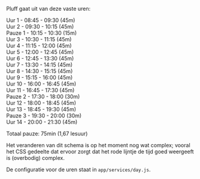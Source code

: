 Pluff gaat uit van deze vaste uren:

Uur 1 - 08:45 - 09:30 (45m)  
Uur 2 - 09:30 - 10:15 (45m)  
Pauze 1 - 10:15 - 10:30 (15m)  
Uur 3 - 10:30 - 11:15 (45m)  
Uur 4 - 11:15 - 12:00 (45m)  
Uur 5 - 12:00 - 12:45 (45m)  
Uur 6 - 12:45 - 13:30 (45m)  
Uur 7 - 13:30 - 14:15 (45m)  
Uur 8 - 14:30 - 15:15 (45m)  
Uur 9 - 15:15 - 16:00 (45m)  
Uur 10 - 16:00 - 16:45 (45m)  
Uur 11 - 16:45 - 17:30 (45m)  
Pauze 2 - 17:30 - 18:00 (30m)  
Uur 12 - 18:00 - 18:45 (45m)  
Uur 13 - 18:45 - 19:30 (45m)  
Pauze 3 - 19:30 - 20:00 (30m)  
Uur 14 - 20:00 - 21:30 (45m)  

Totaal pauze: 75min (1,67 lesuur)

Het veranderen van dit schema is op het moment nog wat complex; vooral het CSS gedeelte dat ervoor zorgt dat het rode lijntje de tijd goed weergeeft is (overbodig) complex.

De configuratie voor de uren staat in `app/services/day.js`.

